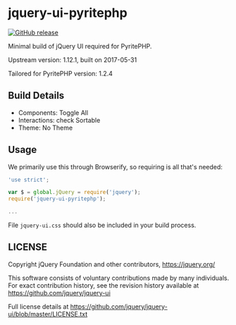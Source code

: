 # jquery-ui-pyritephp

[![GitHub release](https://img.shields.io/github/release/vphantom/jquery-ui-pyritephp.svg?style=plastic)]()

Minimal build of jQuery UI required for PyritePHP.

Upstream version: 1.12.1, built on 2017-05-31

Tailored for PyritePHP version: 1.2.4

## Build Details

* Components: Toggle All
* Interactions: check Sortable
* Theme: No Theme

## Usage

We primarily use this through Browserify, so requiring is all that's needed:

```js
'use strict';

var $ = global.jQuery = require('jquery');
require('jquery-ui-pyritephp');

...
```

File `jquery-ui.css` should also be included in your build process.

## LICENSE

Copyright jQuery Foundation and other contributors, https://jquery.org/

This software consists of voluntary contributions made by many individuals.  For exact contribution history, see the revision history available at https://github.com/jquery/jquery-ui

Full license details at https://github.com/jquery/jquery-ui/blob/master/LICENSE.txt
